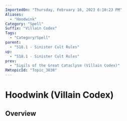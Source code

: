 ```yaml
---
ImportedOn: "Thursday, February 16, 2023 6:10:23 PM"
Aliases:
  - "Hoodwink"
Category: "Spell"
Suffix: "Villain Codex"
Tags:
  - "Category/Spell"
parent:
  - "S18.1 - Sinister Cult Rules"
up:
  - "S18.1 - Sinister Cult Rules"
prev:
  - "Sigils of the Great Cataclysm (Villain Codex)"
RWtopicId: "Topic_3838"
---
```

# Hoodwink (Villain Codex)
## Overview
